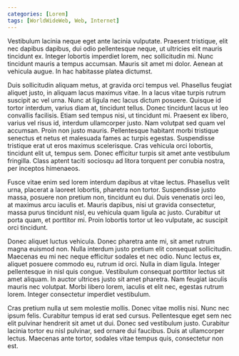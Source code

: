 ```yaml
---
categories: [Lorem]
tags: [WorldWideWeb, Web, Internet]
---
```


Vestibulum lacinia neque eget ante lacinia vulputate. Praesent tristique, elit nec dapibus dapibus, dui odio pellentesque neque, ut ultricies elit mauris tincidunt ex. Integer lobortis imperdiet lorem, nec sollicitudin mi. Nunc tincidunt mauris a tempus accumsan. Mauris sit amet mi dolor. Aenean at vehicula augue. In hac habitasse platea dictumst.

Duis sollicitudin aliquam metus, at gravida orci tempus vel. Phasellus feugiat aliquet justo, in aliquam lacus maximus vitae. In a lacus vitae turpis rutrum suscipit ac vel urna. Nunc at ligula nec lacus dictum posuere. Quisque id tortor interdum, varius diam at, tincidunt tellus. Donec tincidunt lacus ut leo convallis facilisis. Etiam sed tempus nisi, ut tincidunt mi. Praesent ex libero, varius vel risus id, interdum ullamcorper justo. Nam volutpat sed quam vel accumsan. Proin non justo mauris. Pellentesque habitant morbi tristique senectus et netus et malesuada fames ac turpis egestas. Suspendisse tristique erat ut eros maximus scelerisque. Cras vehicula orci lobortis, tincidunt elit ut, tempus sem. Donec efficitur turpis sit amet ante vestibulum fringilla. Class aptent taciti sociosqu ad litora torquent per conubia nostra, per inceptos himenaeos.

Fusce vitae enim sed lorem interdum dapibus at vitae lectus. Phasellus velit urna, placerat a laoreet lobortis, pharetra non tortor. Suspendisse justo massa, posuere non pretium non, tincidunt eu dui. Duis venenatis orci leo, at maximus arcu iaculis et. Mauris dapibus, nisi ut gravida consectetur, massa purus tincidunt nisl, eu vehicula quam ligula ac justo. Curabitur ut porta quam, et porttitor mi. Proin lobortis tortor ut leo vulputate, ac suscipit orci tincidunt.

Donec aliquet luctus vehicula. Donec pharetra ante mi, sit amet rutrum magna euismod non. Nulla interdum justo pretium elit consequat sollicitudin. Maecenas eu mi nec neque efficitur sodales et nec odio. Nunc lectus ex, aliquet posuere commodo eu, rutrum id orci. Nulla in diam ligula. Integer pellentesque in nisl quis congue. Vestibulum consequat porttitor lectus sit amet aliquam. In auctor ultrices justo sit amet pharetra. Nam feugiat iaculis mauris nec volutpat. Morbi libero lorem, iaculis et elit nec, egestas rutrum lorem. Integer consectetur imperdiet vestibulum.

Cras pretium nulla ut sem molestie mollis. Donec vitae mollis nisi. Nunc nec ipsum felis. Curabitur tempus id erat sed cursus. Pellentesque eget sem nec elit pulvinar hendrerit sit amet ut dui. Donec sed vestibulum justo. Curabitur lacinia tortor eu nisl pulvinar, sed ornare dui faucibus. Duis at ullamcorper lectus. Maecenas ante tortor, sodales vitae tempus quis, consectetur non est.
